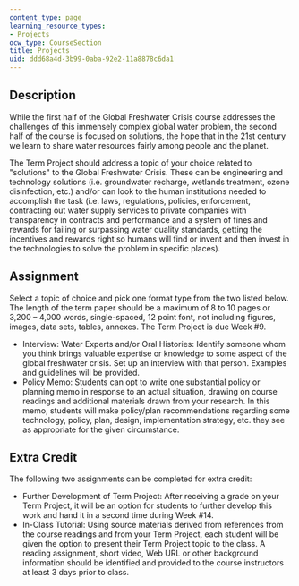 ```yaml
---
content_type: page
learning_resource_types:
- Projects
ocw_type: CourseSection
title: Projects
uid: ddd68a4d-3b99-0aba-92e2-11a8878c6da1
---
```


Description
-----------

While the first half of the Global Freshwater Crisis course addresses the challenges of this immensely complex global water problem, the second half of the course is focused on solutions, the hope that in the 21st century we learn to share water resources fairly among people and the planet.

The Term Project should address a topic of your choice related to "solutions" to the Global Freshwater Crisis. These can be engineering and technology solutions (i.e. groundwater recharge, wetlands treatment, ozone disinfection, etc.) and/or can look to the human institutions needed to accomplish the task (i.e. laws, regulations, policies, enforcement, contracting out water supply services to private companies with transparency in contracts and performance and a system of fines and rewards for failing or surpassing water quality standards, getting the incentives and rewards right so humans will find or invent and then invest in the technologies to solve the problem in specific places).

Assignment
----------

Select a topic of choice and pick one format type from the two listed below. The length of the term paper should be a maximum of 8 to 10 pages or 3,200 – 4,000 words, single-spaced, 12 point font, not including figures, images, data sets, tables, annexes. The Term Project is due Week #9.

*   Interview: Water Experts and/or Oral Histories: Identify someone whom you think brings valuable expertise or knowledge to some aspect of the global freshwater crisis. Set up an interview with that person. Examples and guidelines will be provided.
*   Policy Memo: Students can opt to write one substantial policy or planning memo in response to an actual situation, drawing on course readings and additional materials drawn from your research. In this memo, students will make policy/plan recommendations regarding some technology, policy, plan, design, implementation strategy, etc. they see as appropriate for the given circumstance.

Extra Credit
------------

The following two assignments can be completed for extra credit:

*   Further Development of Term Project: After receiving a grade on your Term Project, it will be an option for students to further develop this work and hand it in a second time during Week #14.
*   In-Class Tutorial: Using source materials derived from references from the course readings and from your Term Project, each student will be given the option to present their Term Project topic to the class. A reading assignment, short video, Web URL or other background information should be identified and provided to the course instructors at least 3 days prior to class.